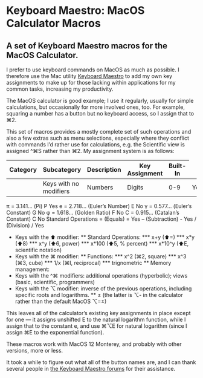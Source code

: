 # Keyboard Maestro: MacOS Calculator Macros
## A set of Keyboard Maestro macros for the MacOS Calculator.

I prefer to use keyboard commands on MacOS as much as possible. I therefore use the Mac utility [Keyboard Maestro](https://www.keyboardmaestro.com/main/) to add my own key assignments to make up for those lacking within applications for my common tasks, increasing my productivity.

The MacOS calculator is good example; I use it regularly, usually for simple calculations, but occasionally for more involved ones, too. For example, squaring a number has a button but no keyboard access, so I assign that to ⌘2.

This set of macros provides a mostly complete set of such operations and also a few extras such as menu selections, especially where they conflict with commands I’d rather use for calculations, e.g. the Scientific view is assigned ^⌘S rather than ⌘2. My assignment system is as follows: 

| Category |  Subcategory  | Description | Key Assignment | Built-In |
| :---: | :---: | --- | :---: | :---: |
| <td> Keys with no modifiers </td><td> Numbers </td><td> Digits </td><td> 0-9 </td><td> Yes </td> |


<tr><td> π = 3.141… (Pi)                  </td><td>       P        </td><td>   Yes    </td></tr>
<tr><td> e = 2.718… (Euler’s Number)      </td><td>       E        </td><td>   No     </td></tr>
<tr><td> γ = 0.577… (Euler’s Constant)    </td><td>       G        </td><td>   No     </td></tr>
<tr><td> φ = 1.618… (Golden Ratio)        </td><td>       F        </td><td>   No     </td></tr>
<tr><td> C = 0.915… (Catalan’s Constant)  </td><td>       C        </td><td>   No     </td></tr>
<tr><td rowspan=3> Standard Operations    </td><td>   = (Equals)   </td><td>    =     </td><td>   Yes    </td></tr>
<tr><td> – (Subtraction)                  </td><td>       -        </td><td>   Yes    </td></tr>
<tr><td> / (Division)                     </td><td>       /        </td><td>   Yes    </td></tr>
</table>

  
* Keys with the ⬆ modifier:
** Standard Operations:
*** x+y (⬆=)
*** x\*y (⬆8)
*** x^y (⬆6, power)
*** x\*100 (⬆5, % percent)
*** x\*10^y (⬆E, scientific notation)
* Keys with the ⌘ modifier:
** Functions:
*** x^2 (⌘2, square)
*** x^3 (⌘3, cube)
*** 1/x (⌘I, reciprocal)
*** trignometric
** Memory management:
* Keys with the ^⌘ modifiers: additional operations (hyperbolic); views (basic, scientific, programmers)
* Keys with the ⌥ modifier: inverse of the previous operations, including specific roots and logarithms.
** ± (the latter is ⌥- in the calculator rather than the default MacOS ⌥=±)

This leaves all of the calculator’s existing key assignments in place except for one — it assigns unshifted E to the natural logarithm function, while I assign that to the constant e, and use ⌘⌥E for natural logarithm (since I assign ⌘E to the exponential function).

These macros work with MacOS 12 Monterey, and probably with other versions, more or less.

It took a while to figure out what all of the button names are, and I can thank several people in [the Keyboard Maestro forums](https://forum.keyboardmaestro.com/t/km-macros-can-t-find-all-calculator-buttons/29859) for their assistance.
